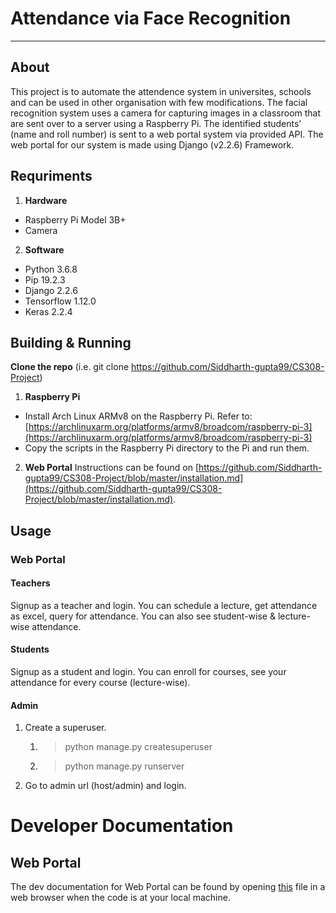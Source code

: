 # Attendance via Face Recognition


----
## About
This project is to automate the attendence system in universites, schools and can be used in other organisation with few modifications.
The facial recognition system uses a camera for capturing images in a classroom that are sent over to a server using a Raspberry Pi. 
The identified students’ (name and roll number) is sent to a web portal system via provided API. The web portal for our system is made using Django (v2.2.6) Framework.

## Requriments
1. **Hardware**
  * Raspberry Pi Model 3B+
  * Camera

2. **Software**
  * Python 3.6.8
  * Pip 19.2.3
  * Django 2.2.6
  * Tensorflow 1.12.0
  * Keras 2.2.4

## Building & Running

**Clone the repo** (i.e. git clone https://github.com/Siddharth-gupta99/CS308-Project)

1. **Raspberry Pi**
  * Install Arch Linux ARMv8 on the Raspberry Pi.
Refer to:
[https://archlinuxarm.org/platforms/armv8/broadcom/raspberry-pi-3](https://archlinuxarm.org/platforms/armv8/broadcom/raspberry-pi-3)
  * Copy the scripts in the Raspberry Pi directory to the Pi and run them.

2. **Web Portal**
Instructions can be found on [https://github.com/Siddharth-gupta99/CS308-Project/blob/master/installation.md](https://github.com/Siddharth-gupta99/CS308-Project/blob/master/installation.md).

## Usage

### Web Portal
#### Teachers
Signup as a teacher and login. You can schedule a lecture, get attendance as excel, query for attendance. You can also see student-wise & lecture-wise attendance.
#### Students
Signup as a student and login. You can enroll for courses, see your attendance for every course (lecture-wise).
#### Admin
1. Create a superuser.
	1. >   python manage.py createsuperuser
	2. >   python manage.py runserver
2. Go to admin url (host/admin) and login.

# Developer Documentation

## Web Portal
The dev documentation for Web Portal can be found by opening [this](https://github.com/Siddharth-gupta99/CS308-Project/blob/master/attendance_portal/docs/_build/html/index.html) file in a web browser when the code is at your local machine.


